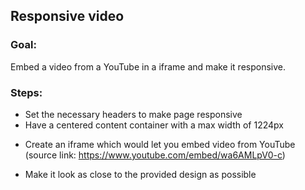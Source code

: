 ## Responsive video

### Goal:
Embed a video from a YouTube in a iframe and make it responsive.

### Steps:
* Set the necessary headers to make page responsive
* Have a centered  content container with a max width of 1224px
<!-- * Create a wrapper for an iframe ---------------paklaus kas čia yra -->
* Create an iframe which would let you embed video from YouTube
  (source link: https://www.youtube.com/embed/wa6AMLpV0-c)
<!-- * Make the wrapper responsive, keeping the aspect ratio of 16:9 -->
* Make it look as close to the provided design as possible